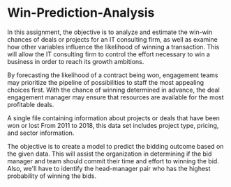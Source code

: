 # Win-Prediction-Analysis

In this assignment, the objective is to analyze and estimate the win-win chances of deals or projects for an IT consulting firm, as well as examine how other variables influence the likelihood of winning a transaction. This will allow the IT consulting firm to control the effort necessary to win a business in order to reach its growth ambitions.

By forecasting the likelihood of a contract being won, engagement teams may prioritize the pipeline of possibilities to staff the most appealing choices first. With the chance of winning determined in advance, the deal engagement manager may ensure that resources are available for the most profitable deals.

A single file containing information about projects or deals that have been won or lost From 2011 to 2018, this data set includes project type, pricing, and sector information.

The objective is to create a model to predict the bidding outcome based on the given data. This will assist the organization in determining if the bid manager and team should commit their time and effort to winning the bid. Also, we'll have to identify the head-manager pair who has the highest probability of winning the bids.
